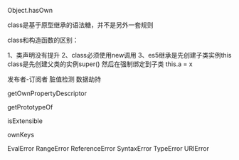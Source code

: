 Object.hasOwn

class是基于原型继承的语法糖，并不是另外一套规则

class和构造函数的区别：

1、类声明没有提升
2、class必须使用new调用
3、es5继承是先创建子类实例this
    class是先创建父类的实例super()
    然后在强制绑定到子类
    this.a = x


发布者-订阅者
脏值检测
数据劫持


getOwnPropertyDescriptor


getPrototypeOf


isExtensible


ownKeys

EvalError
RangeError
ReferenceError
SyntaxError
TypeError
URIError

